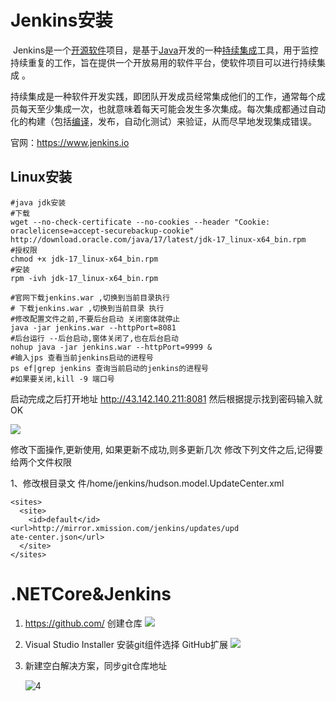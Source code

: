 # Jenkins安装

​	Jenkins是一个[开源软件](https://baike.baidu.com/item/开源软件/8105369?fromModule=lemma_inlink)项目，是基于[Java](https://baike.baidu.com/item/Java/85979?fromModule=lemma_inlink)开发的一种[持续集成](https://baike.baidu.com/item/持续集成/6250744?fromModule=lemma_inlink)工具，用于监控持续重复的工作，旨在提供一个开放易用的软件平台，使软件项目可以进行持续集成 。

​	持续集成是一种软件开发实践，即团队开发成员经常集成他们的工作，通常每个成员每天至少集成一次，也就意味着每天可能会发生多次集成。每次集成都通过自动化的构建（包括[编译](https://baike.baidu.com/item/编译/1258343)，发布，自动化测试）来验证，从而尽早地发现集成错误。

官网：https://www.jenkins.io

## Linux安装

~~~shell
#java jdk安装
#下载
wget --no-check-certificate --no-cookies --header "Cookie: oraclelicense=accept-securebackup-cookie" http://download.oracle.com/java/17/latest/jdk-17_linux-x64_bin.rpm
#授权限
chmod +x jdk-17_linux-x64_bin.rpm
#安装
rpm -ivh jdk-17_linux-x64_bin.rpm
~~~

~~~shell
#官网下载jenkins.war ,切换到当前目录执行
# 下载jenkins.war ,切换到当前目录 执行
#修改配置文件之前,不要后台启动 关闭窗体就停止
java -jar jenkins.war --httpPort=8081
#后台运行 --后台启动,窗体关闭了,也在后台启动
nohup java -jar jenkins.war --httpPort=9999 &
#输入jps 查看当前jenkins启动的进程号
ps ef|grep jenkins 查询当前启动的jenkins的进程号
#如果要关闭,kill -9 端口号

~~~

启动完成之后打开地址 http://43.142.140.211:8081 然后根据提示找到密码输入就OK

![](F:\MyGithub\Jenkins\img\1.png)

修改下面操作,更新使用, 如果更新不成功,则多更新几次 修改下列文件之后,记得要给两个文件权限 

1、修改根目录文 件/home/jenkins/hudson.model.UpdateCenter.xml

```shell
<sites>
  <site>
    <id>default</id>
<url>http://mirror.xmission.com/jenkins/updates/upd
ate-center.json</url>
  </site>
</sites>
```



# .NETCore&Jenkins

1. https://github.com/  创建仓库
   ![](F:\MyGithub\Jenkins\img\3.png)
2. Visual Studio Installer 安装git组件选择 GitHub扩展
   ![](F:\MyGithub\Jenkins\img\2.png)

3. 新建空白解决方案，同步git仓库地址

   ![]()![4](F:\MyGithub\Jenkins\img\4.png)